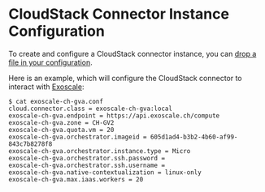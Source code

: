 # CloudStack Connector Instance Configuration

To create and configure a CloudStack connector instance, you can [drop a file in your configuration](http://ssdics.sixsq.com/documentation/developer_guide/configuration_files.html).

Here is an example, which will configure the CloudStack connector to interact with [Exoscale](http://exoscale.ch):

    $ cat exoscale-ch-gva.conf
    cloud.connector.class = exoscale-ch-gva:local
    exoscale-ch-gva.endpoint = https://api.exoscale.ch/compute
    exoscale-ch-gva.zone = CH-GV2
    exoscale-ch-gva.quota.vm = 20
    exoscale-ch-gva.orchestrator.imageid = 605d1ad4-b3b2-4b60-af99-843c7b8278f8
    exoscale-ch-gva.orchestrator.instance.type = Micro
    exoscale-ch-gva.orchestrator.ssh.password =
    exoscale-ch-gva.orchestrator.ssh.username =
    exoscale-ch-gva.native-contextualization = linux-only
    exoscale-ch-gva.max.iaas.workers = 20

